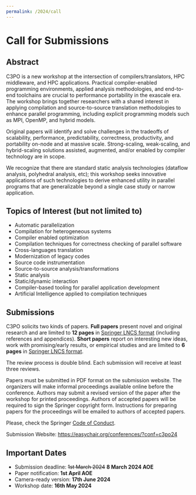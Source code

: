 ```yaml
---
permalink: /2024/call
---
```



<p></p>
<p></p>

# Call for Submissions


## Abstract
C3PO is a new workshop at the intersection of compilers/translators, HPC
middleware, and HPC applications. Practical compiler-enabled programming
environments, applied analysis methodologies, and end-to-end toolchains are
crucial to performance portability in the exascale era. The workshop brings
together researchers with a shared interest in applying compilation and
source-to-source translation methodologies to enhance parallel programming,
including explicit programming models such as MPI, OpenMP, and hybrid models.

Original papers will identify and solve challenges in the tradeoffs of
scalability, performance, predictability, correctness, productivity, and
portability on-node and at massive scale. Strong-scaling, weak-scaling, and
hybrid-scaling solutions assisted, augmented, and/or enabled by compiler
technology are in scope.

We recognize that there are standard static analysis technologies (dataflow
analysis, polyhedral analysis, etc); this workshop seeks innovative
applications of such technologies to derive enhanced utility in parallel
programs that are generalizable beyond a single case study or narrow
application.

## Topics of Interest (but not limited to)
- Automatic parallelization
- Compilation for heterogeneous systems
- Compiler enabled optimization
- Compilation techniques for correctness checking of parallel software
- Cross-languages translation
- Modernization of legacy codes
- Source code instrumentation
- Source-to-source analysis/transformations
- Static analysis
- Static/dynamic interaction
- Compiler-based tooling for parallel application development 
- Artificial Intelligence applied to compilation techniques 

<!-- - Compiler-based tooling for parallel application development -->

## Submissions
C3PO solicits two kinds of papers. **Full papers** present novel and original
research and are limited to **12 pages** in <a href="https://www.springer.com/gp/computer-science/lncs/conference-proceedings-guidelines" target="blank">Springer LNCS format</a> (including references and appendices). **Short papers**
report on interesting new ideas, work with promising/early results, or
empirical studies and are limited to **6 pages** in <a href="https://www.springer.com/gp/computer-science/lncs/conference-proceedings-guidelines" target="blank">Springer LNCS format</a>.

The review process is double blind. Each submission will receive at least three
reviews.

Papers must be submitted in PDF format on the submission website. The
organizers will make informal proceedings available online before the
conference. Authors may submit a revised version of the paper after the
workshop for printed proceedings. Authors of accepted papers will be required
to sign the Springer copyright form. Instructions for preparing papers for the
proceedings will be emailed to authors of accepted papers.


Please, check the Springer <a href="https://www.springernature.com/gp/authors/book-authors-code-of-conduct" target="blank">Code of Conduct</a>.

<!-- [Submission Website](https://easychair.org/conferences/?conf=c3po21) 
[Submission Website](https://easychair.org/conferences/?conf=c3po22)
-->
Submission Website: <a href="https://easychair.org/conferences/?conf=c3po24" target="blank">https://easychair.org/conferences/?conf=c3po24</a>


## Important Dates
<!-- - Submission deadline: 21st February 2022 AoE -->
<!-- - Submission deadline: ~~21st February 2022 AoE~~ 28th February 2022 AoE -->
- Submission deadline: ~~1st March 2024~~ **8 March 2024 AOE**
- Paper notification: **1st April AOE**
- Camera-ready version: **17th June 2024**
- Workshop date: **16th May 2024**
